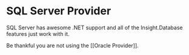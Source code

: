 # SQL Server Provider #

SQL Server has awesome .NET support and all of the Insight.Database features just work with it.

Be thankful you are not using the [[Oracle Provider]].

